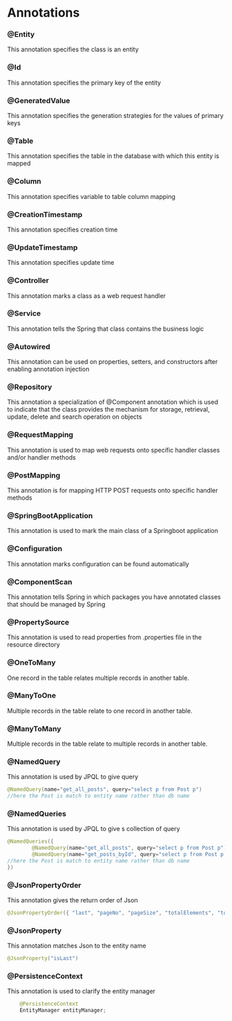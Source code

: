 # Annotations
### @Entity
This annotation specifies the class is an entity

### @Id
This annotation specifies the primary key of the entity

### @GeneratedValue
This annotation specifies the generation strategies for the values of primary keys

### @Table
This annotation specifies the table in the database with which this entity is mapped

### @Column
This annotation specifies variable to table column mapping

### @CreationTimestamp
This annotation specifies creation time

### @UpdateTimestamp
This annotation specifies update time

### @Controller
This annotation marks a class as a web request handler

### @Service
This annotation tells the Spring that class contains the business logic

### @Autowired 
This annotation can be used on properties, setters, and constructors after enabling annotation injection

### @Repository
This annotation a specialization of @Component annotation which is used to indicate that the class provides the mechanism for storage, retrieval, update, delete and search operation on objects

### @RequestMapping 
This annotation is used to map web requests onto specific handler classes and/or handler methods

### @PostMapping
This annotation is for mapping HTTP POST requests onto specific handler methods

### @SpringBootApplication
This annotation is used to mark the main class of a Springboot application

### @Configuration 
This annotation marks configuration can be found automatically

### @ComponentScan 
This annotation tells Spring in which packages you have annotated classes that should be managed by Spring

### @PropertySource
This annotation is used to read properties from .properties file in the resource directory

### @OneToMany
One record in the table relates multiple records in another table.

### @ManyToOne
Multiple records in the table relate to one record in another table.

### @ManyToMany
Multiple records in the table relate to multiple records in another table.

### @NamedQuery 
This annotation is used by JPQL to give query
```java
@NamedQuery(name="get_all_posts", query="select p from Post p")
//here the Post is match to entity name rather than db name
```

### @NamedQueries
This annotation is used by JPQL to give s collection of query
```java
@NamedQueries({
        @NamedQuery(name="get_all_posts", query="select p from Post p"),
        @NamedQuery(name="get_posts_byId", query="select p from Post p where id = :id")
//here the Post is match to entity name rather than db name
})
```

### @JsonPropertyOrder
This annotation gives the return order of Json
```java
@JsonPropertyOrder({ "last", "pageNo", "pageSize", "totalElements", "totalPages", "content" })
```
### @JsonProperty 
This annotation matches Json to the entity name
```java
@JsonProperty("isLast")
```
### @PersistenceContext 
This annotation is used to clarify the entity manager
```java
    @PersistenceContext
    EntityManager entityManager;
```
